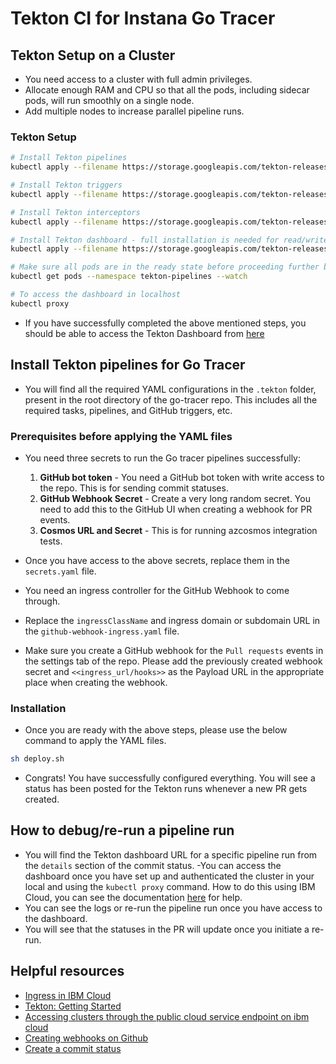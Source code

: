 # Tekton CI for Instana Go Tracer

## Tekton Setup on a Cluster

- You need access to a cluster with full admin privileges.
- Allocate enough RAM and CPU so that all the pods, including sidecar pods, will run smoothly on a single node.
- Add multiple nodes to increase parallel pipeline runs.

### Tekton Setup

```sh
# Install Tekton pipelines
kubectl apply --filename https://storage.googleapis.com/tekton-releases/pipeline/latest/release.yaml

# Install Tekton triggers
kubectl apply --filename https://storage.googleapis.com/tekton-releases/triggers/latest/release.yaml

# Install Tekton interceptors
kubectl apply --filename https://storage.googleapis.com/tekton-releases/triggers/latest/interceptors.yaml

# Install Tekton dashboard - full installation is needed for read/write capabilities. eg: to make changes in the pipeline, such as re-running a pipeline run or deleting a pipeline run. 
kubectl apply --filename https://storage.googleapis.com/tekton-releases/dashboard/latest/release-full.yaml

# Make sure all pods are in the ready state before proceeding further by issuing the following command.
kubectl get pods --namespace tekton-pipelines --watch

# To access the dashboard in localhost
kubectl proxy
```

- If you have successfully completed the above mentioned steps, you should be able to access the Tekton Dashboard from [here](http://localhost:8001/api/v1/namespaces/tekton-pipelines/services/tekton-dashboard:http/proxy/)


## Install Tekton pipelines for Go Tracer
- You will find all the required YAML configurations in the `.tekton` folder, present in the root directory of the go-tracer repo. This includes all the required tasks, pipelines, and GitHub triggers, etc.

### Prerequisites before applying the YAML files

- You need three secrets to run the Go tracer pipelines successfully:
    1. **GitHub bot token** - You need a GitHub bot token with write access to the repo. This is for sending commit statuses.
    2. **GitHub Webhook Secret** - Create a very long random secret. You need to add this to the GitHub UI when creating a webhook for PR events.
    3. **Cosmos URL and Secret** - This is for running azcosmos integration tests.

- Once you have access to the above secrets, replace them in the `secrets.yaml` file.
- You need an ingress controller for the GitHub Webhook to come through.
- Replace the `ingressClassName` and ingress domain or subdomain URL in the `github-webhook-ingress.yaml` file.
- Make sure you create a GitHub webhook for the `Pull requests` events in the settings tab of the repo. Please add the previously created webhook secret and `<<ingress_url/hooks>>` as the Payload URL in the appropriate place when creating the webhook.

### Installation
- Once you are ready with the above steps, please use the below command to apply the YAML files.
```sh
sh deploy.sh
```
- Congrats! You have successfully configured everything. You will see a status has been posted for the Tekton runs whenever a new PR gets created.

## How to debug/re-run a pipeline run

- You will find the Tekton dashboard URL for a specific pipeline run from the `details` section of the commit status.
-You can access the dashboard once you have set up and authenticated the cluster in your local and using the `kubectl proxy` command.  How to do this using IBM Cloud, you can see the documentation [here](https://cloud.ibm.com/docs/containers?topic=containers-access_cluster#access_public_se) for help.
- You can see the logs or re-run the pipeline run once you have access to the dashboard.
- You will see that the statuses in the PR will update once you initiate a re-run.

## Helpful resources
- [Ingress in IBM Cloud](https://cloud.ibm.com/docs/containers?topic=containers-managed-ingress-about)
- [Tekton: Getting Started](https://tekton.dev/docs/getting-started/)
- [Accessing clusters through the public cloud service endpoint on ibm cloud](https://cloud.ibm.com/docs/containers?topic=containers-access_cluster#access_public_se)
- [Creating webhooks on Github](https://docs.github.com/en/webhooks/using-webhooks/creating-webhooks)
- [Create a commit status](https://docs.github.com/en/rest/commits/statuses?apiVersion=2022-11-28#create-a-commit-status)

